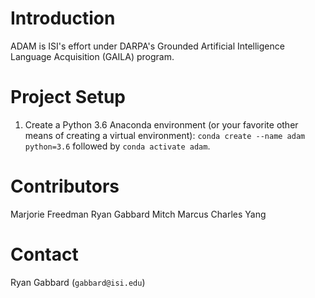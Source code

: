 # Introduction

ADAM is ISI's effort under DARPA's Grounded Artificial Intelligence Language Acquisition (GAILA) program.  

# Project Setup

1. Create a Python 3.6 Anaconda environment (or your favorite other means of creating a virtual environment): `conda create --name adam python=3.6` followed by `conda activate adam`.

# Contributors

Marjorie Freedman
Ryan Gabbard
Mitch Marcus
Charles Yang

# Contact

Ryan Gabbard (`gabbard@isi.edu`)
